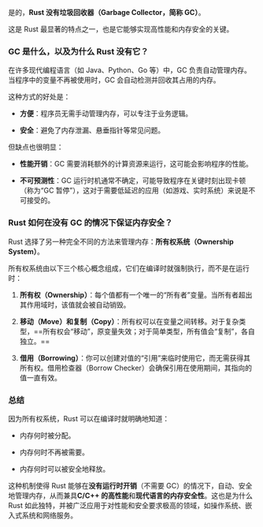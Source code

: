 是的，**Rust 没有垃圾回收器（Garbage Collector，简称 GC）**。

这是 Rust 最显著的特点之一，也是它能够实现高性能和内存安全的关键。

### GC 是什么，以及为什么 Rust 没有它？

在许多现代编程语言（如 Java、Python、Go 等）中，GC 负责自动管理内存。当程序中的变量不再被使用时，GC 会自动检测并回收其占用的内存。

这种方式的好处是：

- **方便**：程序员无需手动管理内存，可以专注于业务逻辑。
    
- **安全**：避免了内存泄漏、悬垂指针等常见问题。
    

但缺点也很明显：

- **性能开销**：GC 需要消耗额外的计算资源来运行，这可能会影响程序的性能。
    
- **不可预测性**：GC 运行时机通常不确定，可能导致程序在关键时刻出现卡顿（称为“GC 暂停”），这对于需要低延迟的应用（如游戏、实时系统）来说是不可接受的。

### Rust 如何在没有 GC 的情况下保证内存安全？

Rust 选择了另一种完全不同的方法来管理内存：**所有权系统（Ownership System）**。

所有权系统由以下三个核心概念组成，它们在编译时就强制执行，而不是在运行时：

1. **所有权（Ownership）**：每个值都有一个唯一的“所有者”变量。当所有者超出其作用域时，该值就会被自动销毁。
    
2. **移动（Move）和复制（Copy）**：所有权可以在变量之间转移。对于复杂类型，==所有权会“移动”，原变量失效；对于简单类型，所有值会“复制”，各自独立。==
    
3. **借用（Borrowing）**：你可以创建对值的“引用”来临时使用它，而无需获得其所有权。借用检查器（Borrow Checker）会确保引用在使用期间，其指向的值一直有效。
    

### 总结

因为所有权系统，Rust 可以在编译时就明确地知道：

- 内存何时被分配。
    
- 内存何时不再被需要。
    
- 内存何时可以被安全地释放。
    

这种机制使得 Rust 能够在**没有运行时开销**（不需要 GC）的情况下，自动、安全地管理内存，从而兼具**C/C++ 的高性能**和**现代语言的内存安全性**。这也是为什么 Rust 如此独特，并被广泛应用于对性能和安全要求极高的领域，如操作系统、嵌入式系统和网络服务。